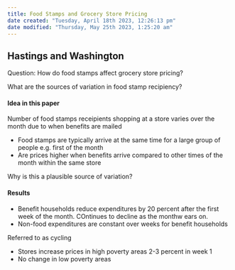 ```yaml
---
title: Food Stamps and Grocery Store Pricing
date created: "Tuesday, April 18th 2023, 12:26:13 pm"
date modified: "Thursday, May 25th 2023, 1:25:20 am"
---
```


## Hastings and Washington

Question: How do food stamps affect grocery store pricing?

What are the sources of variation in food stamp recipiency?

#### Idea in this paper

Number of food stamps receipients shopping at a store varies over the month due to when benefits are mailed

* Food stamps are typically arrive at the same time for a large group of people e.g. first of the month
* Are prices higher when benefits arrive compared to other times of the month within the same store

Why is this a plausible source of variation?

#### Results

* Benefit households reduce expenditures by 20 percent after the first week of the month. COntinues to decline as the monthw ears on.
* Non-food expenditures are constant over weeks for benefit households

Referred to as cycling

* Stores increase prices in high poverty areas 2-3 percent in week 1
* No change in low poverty areas
